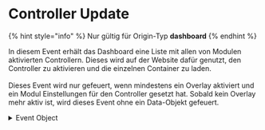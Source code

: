 # Controller Update

{% hint style="info" %}
Nur gültig für Origin-Typ **dashboard**
{% endhint %}

In diesem Event erhält das Dashboard eine Liste mit allen von Modulen aktivierten Controllern. Dieses wird auf der Website dafür genutzt, den Controller zu aktivieren und die einzelnen Container zu laden.\
\
Dieses Event wird nur gefeuert, wenn mindestens ein Overlay aktiviert und ein Modul Einstellungen für den Controller gesetzt hat. Sobald kein Overlay mehr aktiv ist, wird dieses Event ohne ein Data-Objekt gefeuert.

<details>

<summary>Event Object</summary>

{% code fullWidth="true" %}
````json
```json
{
    "ID": "PB2PF_CONTROLLER_UPDATE",
    "CODE": 200,
    "MESSAGE": "Controller Update",
    "DATA": {
        "studio3_template": {
            "module": {
                "id": "app.slive.event.tjcteam.diawars2",
                "name": "DiaWars2"
            },
            "controller": [{
                "type": "container",
                "name": "AreaChecker",
                "description": "Schalte die AreaChecker ein oder aus",
                "items": [{
                    "type": "button",
                    "name": "Einschalten",
                    "color": "danger",
                    "id": "54I7A0U1n0j7F4Y"
                }]
            }]
        }
    }
}
```
````
{% endcode %}

</details>
